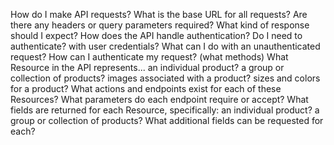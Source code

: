 How do I make API requests?
What is the base URL for all requests?
Are there any headers or query parameters required?
What kind of response should I expect?
How does the API handle authentication?
Do I need to authenticate? with user credentials?
What can I do with an unauthenticated request?
How can I authenticate my request? (what methods)
What Resource in the API represents...
an individual product?
a group or collection of products?
images associated with a product?
sizes and colors for a product?
What actions and endpoints exist for each of these Resources?
What parameters do each endpoint require or accept?
What fields are returned for each Resource, specifically:
an individual product?
a group or collection of products?
What additional fields can be requested for each?
